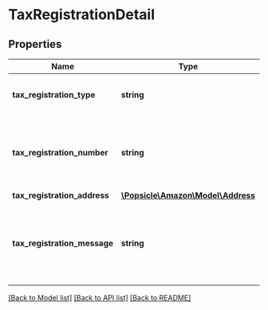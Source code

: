 # TaxRegistrationDetail

## Properties
Name | Type | Description | Notes
------------ | ------------- | ------------- | -------------
**tax_registration_type** | **string** | Tax registration type for the entity. | [optional] 
**tax_registration_number** | **string** | Tax registration number for the party. For example, VAT ID. | 
**tax_registration_address** | [**\Popsicle\Amazon\Model\Address**](Address.md) |  | [optional] 
**tax_registration_message** | **string** | Tax registration message that can be used for additional tax related details. | [optional] 

[[Back to Model list]](../../README.md#documentation-for-models) [[Back to API list]](../../README.md#documentation-for-api-endpoints) [[Back to README]](../../README.md)

